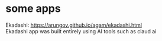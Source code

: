 # some apps
Ekadashi: https://arungov.github.io/agam/ekadashi.html <br>
Ekadashi app was built entirely using AI tools such as claud ai 
